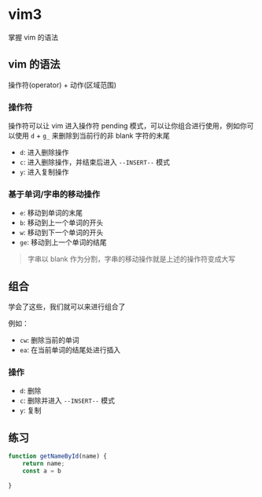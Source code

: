 # vim3

掌握 vim 的语法

## vim 的语法

操作符(operator) + 动作(区域范围)

### 操作符

操作符可以让 vim 进入操作符 pending 模式，可以让你组合进行使用，例如你可以使用 `d` + `g_` 来删除到当前行的非 blank 字符的末尾

- `d`: 进入删除操作
- `c`: 进入删除操作，并结束后进入 `--INSERT--` 模式
- `y`: 进入复制操作

### 基于单词/字串的移动操作

- `e`: 移动到单词的末尾
- `b`: 移动到上一个单词的开头
- `w`: 移动到下一个单词的开头
- `ge`: 移动到上一个单词的结尾

> 字串以 blank 作为分割，字串的移动操作就是上述的操作符变成大写

## 组合

学会了这些，我们就可以来进行组合了

例如：

- `cw`: 删除当前的单词
- `ea`: 在当前单词的结尾处进行插入

### 操作

- `d`: 删除
- `c`: 删除并进入 `--INSERT--` 模式
- `y`: 复制

## 练习

```js
function getNameById(name) {
    return name;
    const a = b
    
}
```